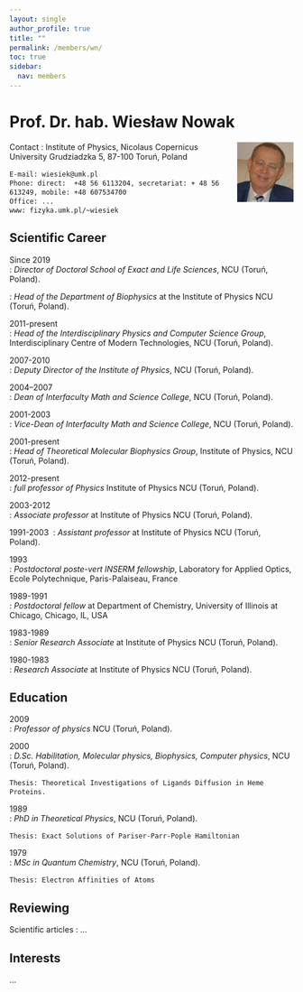 ```yaml
---
layout: single
author_profile: true
title: ""
permalink: /members/wn/
toc: true
sidebar:
  nav: members
---
```


Prof. Dr. hab. Wiesław Nowak
===================
<img align="right" width="100" src="/assets/images/wn.png">
Contact
:   Institute of Physics, Nicolaus Copernicus University  
    Grudziadzka 5, 87-100 Toruń, Poland  

    E-mail: wiesiek@umk.pl  
    Phone: direct:  +48 56 6113204, secretariat: + 48 56 613249, mobile: +48 607534700  
    Office: ...  
    www: fizyka.umk.pl/~wiesiek

Scientific Career
-----------------

Since 2019  
:   *Director of Doctoral School of Exact and Life Sciences*, NCU (Toruń, Poland).  

:   *Head of the Department of Biophysics* at the Institute of Physics NCU (Toruń, Poland).  


2011-present  
:   *Head of the Interdisciplinary Physics and Computer Science Group*, Interdisciplinary Centre of Modern Technologies, NCU (Toruń, Poland).  


2007-2010  
:   *Deputy Director of the Institute of Physics*, NCU (Toruń, Poland).  


2004–2007  
:   *Dean of Interfaculty Math and Science College*, NCU (Toruń, Poland).  


2001-2003  
:   *Vice-Dean of Interfaculty Math and Science College*, NCU (Toruń, Poland).  


2001-present  
:   *Head of Theoretical Molecular Biophysics Group*, Institute of Physics, NCU (Toruń, Poland).  


2012-present  
:   *full professor of Physics* Institute of Physics NCU (Toruń, Poland).  


2003-2012  
:   *Associate professor* at Institute of Physics NCU (Toruń, Poland).  


1991-2003  
:   *Assistant professor* at Institute of Physics NCU (Toruń, Poland).  


1993  
:   *Postdoctoral poste-vert INSERM fellowship*, Laboratory for Applied Optics, Ecole Polytechnique, Paris-Palaiseau, France  

1989-1991  
:   *Postdoctoral fellow* at Department of Chemistry, University of Illinois at Chicago, Chicago,  IL,  USA  

1983-1989  
:   *Senior Research Associate* at  Institute of Physics NCU (Toruń, Poland).  


1980-1983  
:   *Research Associate* at  Institute of Physics NCU (Toruń, Poland).  




Education
---------

2009  
:   *Professor of physics* NCU (Toruń, Poland).  

2000  
:   *D.Sc. Habilitation, Molecular physics, Biophysics, Computer physics*, NCU (Toruń, Poland). 
  
    Thesis: Theoretical Investigations of Ligands Diffusion in Heme Proteins.  
    
1989  
:   *PhD in Theoretical Physics*, NCU (Toruń, Poland). 
  
    Thesis: Exact Solutions of Pariser-Parr-Pople Hamiltonian    
    
1979   
:   *MSc in Quantum Chemistry*, NCU (Toruń, Poland). 
  
    Thesis: Electron Affinities of Atoms      

Reviewing
---------

Scientific articles
:   ...   

Interests
---------

...   
